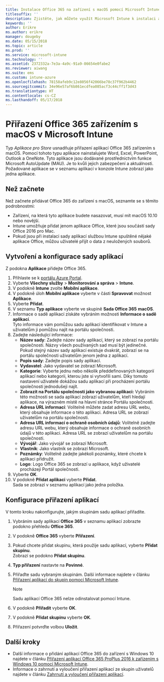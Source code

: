 ```yaml
---
title: Instalace Office 365 na zařízení s macOS pomocí Microsoft Intune
titlesuffix: ''
description: Zjistěte, jak můžete využít Microsoft Intune k instalaci aplikací Office 365 na zařízení s macOS.
keywords: ''
author: Erikre
ms.author: erikre
manager: dougeby
ms.date: 05/15/2018
ms.topic: article
ms.prod: ''
ms.service: microsoft-intune
ms.technology: ''
ms.assetid: 2372332a-7e3a-4a9c-91a9-86654e0fabe2
ms.reviewer: aiwang
ms.suite: ems
ms.custom: intune-azure
ms.openlocfilehash: 78158afeb9c12e8056f42066be78c37f962b4462
ms.sourcegitcommit: 34e96e57af6b861ecdfea085acf3c44cff1f3d43
ms.translationtype: HT
ms.contentlocale: cs-CZ
ms.lasthandoff: 05/17/2018
---
```

# <a name="assign-office-365-to-macos-devices-with-microsoft-intune"></a>Přiřazení Office 365 zařízením s macOS v Microsoft Intune

Typ *Aplikace pro Store* usnadňuje přiřazení aplikací Office 365 zařízením s macOS. Pomocí tohoto typu aplikace nainstalujete Word, Excel, PowerPoint, Outlook a OneNote. Tyto aplikace jsou dodávané prostřednictvím funkce Microsoft AutoUpdate (MAU). Je to kvůli jejich zabezpečení a aktuálnosti. Požadované aplikace se v seznamu aplikací v konzole Intune zobrazí jako jedna aplikace.


## <a name="before-you-start"></a>Než začnete

Než začnete přidávat Office 365 do zařízení s macOS, seznamte se s těmito podrobnostmi:

- Zařízení, na která tyto aplikace budete nasazovat, musí mít macOS 10.10 nebo novější.
- Intune umožňuje přidat jenom aplikace Office, které jsou součástí sady Office 2016 pro Mac.
- Pokud jsou při instalaci sady aplikací službou Intune spuštěné nějaké aplikace Office, můžou uživatelé přijít o data z neuložených souborů.

## <a name="create-and-configure-the-app-suite"></a>Vytvoření a konfigurace sady aplikací

Z podokna **Aplikace** přidejte Office 365.
1. Přihlaste se k [portálu Azure Portal](https://portal.azure.com).
2. Vyberte **Všechny služby** > **Monitorování a správa** > **Intune**.
3. V podokně **Intune** zvolte **Mobilní aplikace**.
4. V podokně úloh **Mobilní aplikace** vyberte v části **Spravovat** možnost **Aplikace**. 
5. Vyberte **Přidat**.
6. V seznamu **Typ aplikace** vyberte ve skupině **Sada Office 365** **macOS**.
7. Informace o sadě aplikací získáte vybráním možnosti **Informace o sadě aplikací**.  
    Tyto informace vám pomůžou sadu aplikací identifikovat v Intune a uživatelům ji pomůžou najít na portálu společnosti.
8. Zadejte následující informace:
    - **Název sady**: Zadejte název sady aplikací, který se zobrazí na portálu společnosti. Názvy všech používaných sad musí být jedinečné. Pokud stejný název sady aplikací existuje dvakrát, zobrazí se na portálu společnosti uživatelům jenom jedna z aplikací.
    - **Popis sady**: Zadejte popis sady aplikací.
    - **Vydavatel**: Jako vydavatel se zobrazí Microsoft.
    - **Kategorie**: Vyberte jednu nebo několik předdefinovaných kategorií aplikací nebo kategorii, kterou jste si vytvořili sami. Díky tomuto nastavení uživatelé dokážou sadu aplikací při procházení portálu společnosti jednodušeji najít.
    - **Zobrazit na Portálu společnosti jako vybranou aplikaci:** Vybráním této možnosti se sada aplikací zobrazí uživatelům, kteří hledají aplikace, na výrazném místě na hlavní stránce Portálu společnosti.
    - **Adresa URL informací**: Volitelně můžete zadat adresu URL webu, který obsahuje informace o této aplikaci. Adresa URL se zobrazí uživatelům na portálu společnosti.
    - **Adresa URL informací o ochraně osobních údajů**: Volitelně zadejte adresu URL webu, který obsahuje informace o ochraně osobních údajů v této aplikaci. Adresa URL se zobrazí uživatelům na portálu společnosti.
    - **Vývojář**: Jako vývojář se zobrazí Microsoft.
    - **Vlastník**: Jako vlastník se zobrazí Microsoft.
    - **Poznámky**: Volitelně zadejte jakékoli poznámky, které chcete k aplikaci přidružit.
    - **Logo**: Logo Office 365 se zobrazí u aplikace, když uživatelé procházejí Portál společnosti.
9. Vyberte **OK**.
10. V podokně **Přidat aplikaci** vyberte **Přidat**.  
    Sada se zobrazí v seznamu aplikací jako jedna položka.

## <a name="configure-app-assignments"></a>Konfigurace přiřazení aplikací

V tomto kroku nakonfigurujte, jakým skupinám sadu aplikací přiřadíte. 

1. Vybráním sady aplikací **Office 365** v seznamu aplikací zobrazte podokno přehledu **Office 365**.
2. V podokně **Office 365** vyberte **Přiřazení**.
3. Pokud chcete přidat skupinu, která použije sadu aplikací, vyberte **Přidat skupinu**.  
    Zobrazí se podokno **Přidat skupinu**.
4. **Typ přiřazení** nastavte na **Povinné**.
5. Přiřaďte sadu vybraným skupinám. Další informace najdete v článku [Přiřazení aplikací do skupin pomocí Microsoft Intune](apps-deploy.md).

    >[!Note]
    > Sadu aplikací Office 365 nelze odinstalovat pomocí Intune.

5. V podokně **Přiřadit** vyberte **OK**.
6. V podokně **Přidat skupinu** vyberte **OK**.
7. Přiřazení potvrďte volbou **Uložit**.

## <a name="next-steps"></a>Další kroky

- Další informace o přidání aplikací Office 365 do zařízení s Windows 10 najdete v článku [Přiřazení aplikací Office 365 ProPlus 2016 k zařízením s Windows 10 pomocí Microsoft Intune](apps-add-office365.md).
- Informace o zahrnutí a vyloučení přiřazení aplikací ze skupin uživatelů najdete v článku [Zahrnutí a vyloučení přiřazení aplikací](apps-inc-exl-assignments.md).
